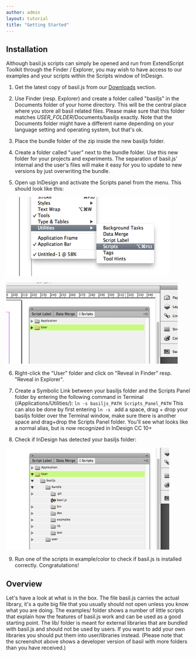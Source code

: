 ```yaml
---
author: admin
layout: tutorial
title: "Getting Started"
---
```


## Installation

Although basil.js scripts can simply be opened and run from ExtendScript Toolkit through the Finder / Explorer, you may wish to have access to our examples and your scripts within the Scripts window of InDesign.  

1. Get the latest copy of basil.js from our [Downloads](http://basiljs.ch/downloads) section. 

2. Use Finder (resp. Explorer) and create a folder called "basiljs" in the Documents folder of your home directory. This will be the central place where you store all basil related files. Please make sure that this folder matches *USER_FOLDER*/Documents/basiljs exactly. Note that the Documents folder might have a different name depending on your language setting and operating system, but that's ok.

3. Place the bundle folder of the zip inside the new basiljs folder.

4. Create a folder called "user" next to the bundle folder. Use this new folder for your projects and experiments. The separation of basil.js' internal and the user's files will make it easy for you to update to new versions by just overwriting the bundle.

5. Open up InDesign and activate the Scripts panel from the menu. This should look like this:

  ![Picture of Utilities menu](images/install1.png)

  ![Picture of Scripts panel](images/install2.png)

6. Right-click the "User" folder and click on "Reveal in Finder" resp. "Reveal in Explorer". 

7. Create a Symbolic Link between your basiljs folder and the Scripts Panel folder by entering the following command in Terminal (/Applications/Utilities/):
`ln -s basiljs_PATH Scripts_Panel_PATH`
This can also be done by first entering `ln -s ` add a space, drag + drop your basiljs folder over the Terminal window, make sure there is another space and drag+drop the Scripts Panel folder. You'll see what looks like a normal alias, but is now recognized in InDesign CC 10+

8. Check if InDesign has detected your basiljs folder:

  ![Picture of basil.js with open bundle folders in Script panel](images/install3.png)

9. Run one of the scripts in example/color to check if basil.js is installed correctly. Congratulations!

## Overview

Let's have a look at what is in the box. The file basil.js carries the actual library, it's a quite big file that you usually should not open unless you know what you are doing. The examples/ folder shows a number of little scripts that explain how the features of basil.js work and can be used as a good starting point. The lib/ folder is meant for external libraries that are bundled with basil.js and should not be used by users. If you want to add your own libraries you should put them into user/libraries instead. (Please note that the screenshot above shows a developer version of basil with more folders than you have received.)
